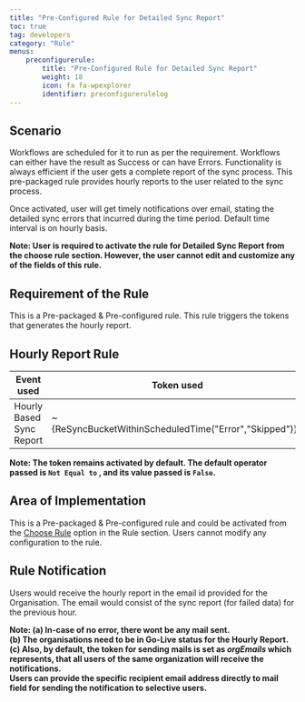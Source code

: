 ```yaml
---
title: "Pre-Configured Rule for Detailed Sync Report"
toc: true
tag: developers
category: "Rule"
menus: 
    preconfigurerule:
        title: "Pre-Configured Rule for Detailed Sync Report"
        weight: 18
        icon: fa fa-wpexplorer
        identifier: preconfigurerulelog
---
```


## Scenario

Workflows are scheduled for it to run as per the requirement. Workflows can either have the result as Success or can have Errors. 
Functionality is always efficient if the user gets a complete report of the sync process. This pre-packaged rule provides hourly 
reports to the user related to the sync process. 

Once activated, user will get timely notifications over email, stating the detailed sync errors that incurred during the time period. Default time interval is on hourly basis.  

**Note: User is required to activate the rule for Detailed Sync Report from the choose rule 
section. However, the user cannot edit and customize any of the fields of this rule.** 


## Requirement of the Rule

This is a Pre-packaged & Pre-configured rule. This rule triggers the tokens that generates the hourly report.

## Hourly Report Rule

|Event used|Token used |
|---|---|
|Hourly Based Sync Report|~{ReSyncBucketWithinScheduledTime("Error","Skipped")}~|

**Note: The token remains activated by default. The default operator passed is `Not Equal to` , and its value passed is `False`.**

## Area of Implementation

This is a Pre-packaged & Pre-configured rule and could be activated from the [Choose Rule](/rule/choose-rule/) option in the Rule section. 
Users cannot modify any configuration to the rule.

## Rule Notification

Users would receive the hourly report in the email id provided for the Organisation. The email would consist 
of the sync report (for failed data) for the previous hour. 

**Note: 
        (a) In-case of no error, there wont be any mail sent.      
        (b) The organisations need to be in Go-Live status for the Hourly Report.      
        (c) Also, by default, the token for sending mails is set as ${orgEmails}$ which represents, that all users of the same organization will receive the notifications.       
           Users can provide the specific recipient email address directly to mail field 
          for sending the notification to selective users.**



